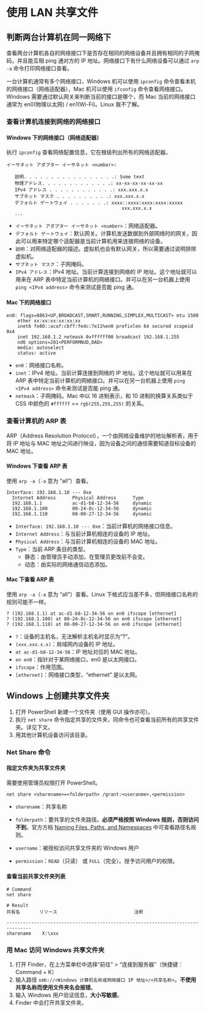 # 使用 LAN 共享文件

## 判断两台计算机在同一网络下

查看两台计算机各自的网络接口下是否存在相同的网络设备并且拥有相同的子网掩码，并且能互相 ping 通对方的 IP 地址。网络接口下有什么网络设备可以通过 `arp -a` 命令打印网络接口查看。

一台计算机通常有多个网络接口，Windows 机可以使用 `ipconfig` 命令查看本机的网络接口（网络适配器），Mac 机可以使用 `ifconfig` 命令查看网络接口。Windows 需要通过默认网关来判断当前的接口是哪个，而 Mac 当前的网络接口通常为 en0(物理以太网) / en1(Wi-Fi)。Linux 我不了解。

### 查看计算机连接到网络的网络接口

#### Windows 下的网络接口（网络适配器）

执行 `ipconfig` 查看网络配置信息，它在根级列出所有的网络适配器。

```shell
イーサネット アダプター イーサネット <number>:

   説明. . . . . . . . . . . . . . . . .: Some text
   物理アドレス. . . . . . . . . . . . .: xx-xx-xx-xx-xx-xx
   IPv4 アドレス . . . . . . . . . . . .: xxx.xxx.x.x
   サブネット マスク . . . . . . . . . .: xxx.xxx.x.x
   デフォルト ゲートウェイ . . . . . . .: xxxx::xxxx:xxxx:xxxx:xxxxx
                                          xxx.xxx.x.x
   ...
```

- `イーサネット アダプター イーサネット <number>`：网络适配器。
- `デフォルト ゲートウェイ`：默认网关。计算机发送数据到外部网络时的网关，因此可以用来特定哪个适配器是当前计算机用来连接网络的设备。
- `説明`：对网络适配器的描述。虚拟机也会有默认网关，所以需要通过说明排除虚拟机。
- `サブネット マスク`：子网掩码。
- `IPv4 アドレス`：IPv4 地址。当前计算连接到网络的 IP 地址。这个地址就可以用来在 ARP 表中特定当前计算机的网絡接口。并可以在另一台机器上使用 `ping <IPv4 address>` 命令来测试是否能 ping 通。

#### Mac 下的网络接口

```shell
en0: flags=8863<UP,BROADCAST,SMART,RUNNING,SIMPLEX,MULTICAST> mtu 1500
    ether xx:xx:xx:xx:xx:xx
    inet6 fe80::acaf:cbff:fe4c:7e11%en0 prefixlen 64 secured scopeid 0x4
    inet 192.168.1.2 netmask 0xffffff00 broadcast 192.168.1.255
    nd6 options=201<PERFORMNUD,DAD>
    media: autoselect
    status: active
```

- `en0`：网络接口名称。
- `inet`：IPv4 地址。当前计算连接到网络的 IP 地址。这个地址就可以用来在 ARP 表中特定当前计算机的网絡接口。并可以在另一台机器上使用 `ping <IPv4 address>` 命令来测试是否能 ping 通。
- `netmask`：子网掩码。Mac 中以 16 进制表示，和 10 进制的换算关系类似于 CSS 中颜色的 `#ffffff` == `rgb(255,255,255)` 的关系。

### 查看计算机的 ARP 表

ARP（Address Resolution Protocol），一个由网络设备维护的地址解析表，用于将 IP 地址与 MAC 地址之间进行映设，因为设备之间的通信需要知道目标设备的 MAC 地址。

#### Windows 下查看 ARP 表

使用 `arp -a`（`-a` 意为 “all”）查看。

```shell
Interface: 192.168.1.10 --- 0xe
  Internet Address      Physical Address      Type
  192.168.1.1           ac-d1-b8-12-34-56     dynamic
  192.168.1.100         00-24-8c-12-34-56     dynamic
  192.168.1.110         08-00-27-12-34-56     dynamic
```

- `Interface: 192.168.1.10 --- 0xe`：当前计算机的网络接口信息。
- `Internet Address`：与当前计算机相连的设备的 IP 地址。
- `Physical Address`：与当前计算机相连的设备的 MAC 地址。
- `Type`：当前 ARP 条目的类型。
  - 静态：由管理员手动添加，在管理员更改前不会变。
  - 动态：由实际的网络通信动态添加。

#### Mac 下查看 ARP 表

使用 `arp -a`（`-a` 意为 “all”）查看。Linux 下格式应当差不多，但网络接口名称的规则可能不一样。

```shell
? (192.168.1.1) at ac-d1-b8-12-34-56 on en0 ifscope [ethernet]
? (192.168.1.100) at 00-24-8c-12-34-56 on en0 ifscope [ethernet]
? (192.168.1.110) at 08-00-27-12-34-56 on en0 ifscope [ethernet]
```

- `?`：设备的主机名，无法解析主机名时显示为“?”。
- `(xxx.xxx.x.x)`：局域网内设备的 IP 地址。
- `at ac-d1-b8-12-34-56`：IP 地址对应的 MAC 地址。
- `on en0`：指针对于某网络接口，en0 是以太网接口。
- `ifscope`：作用范围。
- `[ethernet]`：网络接口类型，“ethernet” 是以太网。

## Windows 上创建共享文件夹

1. 打开 PowerShell 新建一个文件夹（使用 GUI 操作亦可）。
2. 执行 `net share` 命令指定共享的文件夹，同命令也可查看当前所有的共享文件夹。详见下文。
3. 用其他计算机设备访问该目录。

### Net Share 命令

#### 指定文件夹为共享文件夹

需要使用管理员权限打开 PowerShell。

```shell
net share <sharename>=<folderpath> /grant:<useranme>,<permission>
```

- `sharename`：共享名称
- `folderpath`：要共享的文件夹路径。**必须严格按照 Windows 规则，否则访问不到**。官方方档 [Naming Files, Paths, and Namespaces](https://learn.microsoft.com/en-us/windows/win32/fileio/naming-a-file#paths) 中可查看路径名规则。

- `username`：被授权访问共享文件夹的 Windows 用户
- `permission`：`READ`（只读） 或 `FULL`（完全）。授予访问用户的权限。

#### 查看当前共享文件夹列表

```shell
# Command
net share
```

```shell
# Result
共有名       リソース                            注釈

-------------------------------------------------------------------------------
sharename    X:\xxx
```

### 用 Mac 访问 Windows 共享文件夹

1. 打开 Finder，在上方菜单栏中选择“前往” > “连接到服务器”（快捷键：Command + K）
2. 输入路径 `smb://<Windows 计算机名称或网络接口 IP 地址>/<共享名称>`。**不使用共享名称而使用文件夹名会报错**。
3. 输入 Windows 用户验证信息，**大小写敏感**。
4. Finder 中会打开共享文件夹。
